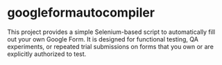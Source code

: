 # googleformautocompiler
This project provides a simple Selenium-based script to automatically fill out your own Google Form. It is designed for functional testing, QA experiments, or repeated trial submissions on forms that you own or are explicitly authorized to test.
